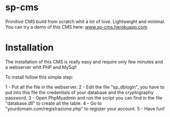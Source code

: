 # sp-cms
Primitive CMS build from scratch whit a lot of love. Lightweight and minimal. 
You can try a demo of this CMS here: www.sp-cms.herokuapp.com

# Installation

The installation of this CMS is really easy and require only few minutes and a webserver whit PHP and MySql!

To install follow this simple step:

1 - Put all the file in the webserver.
2 - Edit the file "sp_dblogin", you have to put into this file the credentials of your database and the cryptography password.
3 - Open PhpMyadmin and run the script you can find in the file "database.dll" to create all the table.
4 - Go to "yourdomain.com/registrazione.php" to register your account.
5 - Have fun!
